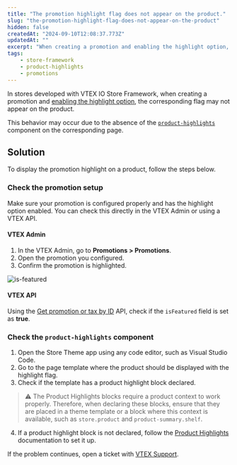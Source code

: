 ```yaml
---
title: "The promotion highlight flag does not appear on the product."
slug: "the-promotion-highlight-flag-does-not-appear-on-the-product"
hidden: false
createdAt: "2024-09-10T12:08:37.773Z"
updatedAt: ""
excerpt: "When creating a promotion and enabling the highlight option, the product does not display the highlight flag in the store."
tags:
    - store-framework
    - product-highlights
    - promotions
---
```


In stores developed with VTEX IO Store Framework, when creating a promotion and [enabling the highlight option](https://help.vtex.com/en/tutorial/configurando-promocao-com-destaque-flag--tutorials_2295#configuring-the-promotion), the corresponding flag may not appear on the product.

This behavior may occur due to the absence of the [`product-highlights`](https://developers.vtex.com/docs/apps/vtex.product-highlights) component on the corresponding page.

## Solution

To display the promotion highlight on a product, follow the steps below.

### Check the promotion setup

Make sure your promotion is configured properly and has the highlight option enabled. You can check this directly in the VTEX Admin or using a VTEX API.

#### **VTEX Admin**

1. In the VTEX Admin, go to **Promotions > Promotions**.
2. Open the promotion you configured.
3. Confirm the promotion is highlighted.

![is-featured](https://cdn.jsdelivr.net/gh/vtexdocs/dev-portal-content@main/docs/troubleshooting/development/is-featured-en.png)

#### **VTEX API**

Using the [Get promotion or tax by ID](https://developers.vtex.com/docs/api-reference/promotions-and-taxes-api#get-/api/rnb/pvt/calculatorconfiguration/-idCalculatorConfiguration-) API, check if the `isFeatured` field is set as **true**.

### Check the `product-highlights` component

1. Open the Store Theme app using any code editor, such as Visual Studio Code.
2. Go to the page template where the product should be displayed with the highlight flag.
3. Check if the template has a product highlight block declared.

  >⚠ The Product Highlights blocks require a product context to work properly. Therefore, when declaring these blocks, ensure that they are placed in a theme template or a block where this context is available, such as `store.product` and `product-summary.shelf`.

4. If a product highlight block is not declared, follow the [Product Highlights](https://developers.vtex.com/docs/apps/vtex.product-highlights) documentation to set it up.

If the problem continues, open a ticket with [VTEX Support](https://help.vtex.com/en/support).
